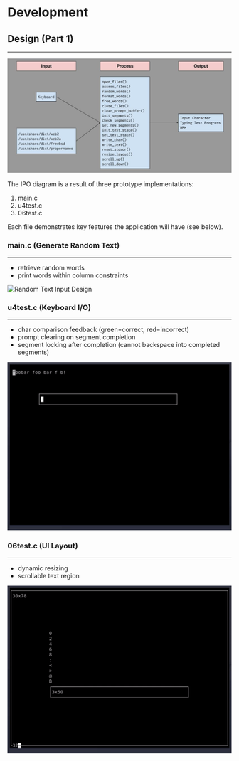 # Development

## Design (Part 1)
---

![IPO Diagram](images/ipo.jpg "Input-Process-Output Diagram")

The IPO diagram is a result of three prototype implementations:
1. main.c
2. u4test.c
3. 06test.c

Each file demonstrates key features the application will have (see below).

<!--- ![Random Text Input Design](images/data.gif) -->
### main.c (Generate Random Text)
---
* retrieve random words
* print words within column constraints
<img src="images/data.gif" alt="Random Text Input Design" width=600>

<!--- ![Keyboard IPO Design](images/kbd.gif) -->
### u4test.c (Keyboard I/O)
---
* char comparison feedback (green=correct, red=incorrect)
* prompt clearing on segment completion
* segment locking after completion (cannot backspace into completed segments)
<img src="images/kbd.gif" alt="Keyboard IPO Design" width=600>

<!--- ![UI Layout Design](images/ui.gif) -->
### 06test.c (UI Layout)
---
* dynamic resizing
* scrollable text region
<img src="images/ui.gif" alt="UI Layout Design" width=600>
